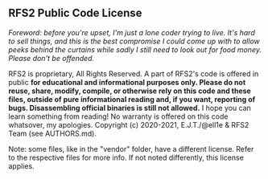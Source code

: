 RFS2 Public Code License
------------------------

*Foreword: before you're upset, I'm just a lone coder trying to live.
It's hard to sell things, and this is the best compromise
I could come up with to allow peeks behind the curtains while
sadly I still need to look out for food money.
Please don't be offended.*

RFS2 is proprietary, All Rights Reserved.
A part of RFS2's code is offered in public
**for educational and informational purposes only.
Please do not reuse, share, modify, compile, or
otherwise rely on this code and these files,
outside of pure informational reading
and, if you want, reporting of bugs. Disassembling official binaries
is still not allowed.** I hope you can learn something from reading!
No warranty is offered on this code whatsover, my apologies.
Copyright (c) 2020-2021,  E.J.T./@ell1e & RFS2 Team (see AUTHORS.md).

Note: some files, like in the "vendor" folder, have a different license.
Refer to the respective files for more info.
If not noted differently, this license applies.
